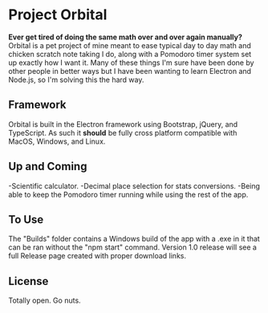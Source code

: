 # Project Orbital

**Ever get tired of doing the same math over and over again manually?**
Orbital is a pet project of mine meant to ease typical day to day math and chicken scratch note taking I do, along with a Pomodoro timer system set up exactly how I want it. Many of these things I'm sure have been done by other people in better ways but I have been wanting to learn Electron and Node.js, so I'm solving this the hard way.

## Framework
Orbital is built in the Electron framework using Bootstrap, jQuery, and TypeScript. As such it **should** be fully cross platform compatible with MacOS, Windows, and Linux.

## Up and Coming
-Scientific calculator.
-Decimal place selection for stats conversions.
-Being able to keep the Pomodoro timer running while using the rest of the app.

## To Use
The "Builds" folder contains a Windows build of the app with a .exe in it that can be ran without the "npm start" command. Version 1.0 release will see a full Release page created with proper download links.

## License
Totally open. Go nuts.
